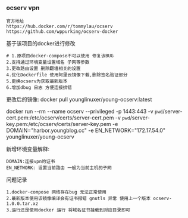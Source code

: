 ### ocserv vpn
```
官方地址
https://hub.docker.com/r/tommylau/ocserv
https://github.com/wppurking/ocserv-docker
```

基于该项目的docker进行修改
```
# 1.原项目docker-compose不可以使用 修复该BUG
2.支持通过环境变量设置域名 子网等参数
3.更改路由设置 删除翻墙相关的设置
4.优化Dockerfile 使用阿里云镜像下载,删除签名验证部分
5.更换ocserv为获取最新版本
6.增加dbug 日志 方便连接排错
```

更改后的镜像: docker pull younglinuxer/young-ocserv:latest


docker  run --rm  --name ocserv --privileged  -p 1443:443 -v `pwd`/server-cert.pem:/etc/ocserv/certs/server-cert.pem -v `pwd`/server-key.pem:/etc/ocserv/certs/server-key.pem  -e DOMAIN="harbor.youngblog.cc" -e EN_NETWORK="172.17.54.0"  younglinuxer/young-ocserv

新增环境变量解释:
```
DOMAIN:连接vpn的证书
EN_NETWORK: 设置当前路由 一般为当前主机的子网

```

问题记录
```
1.docker-compose 网络存在bug 无法正常使用
2.最新版本使用该镜像编译会有证书报错 gnutls 异常 使用上一个版本 ocserv-1.0.0.tar.xz 
3.运行还是使用docker 运行 将域名证书挂载到对应目录即可
```
